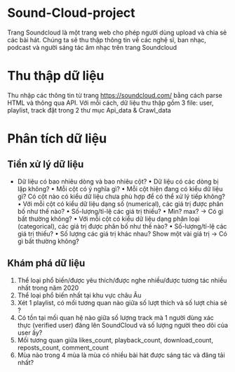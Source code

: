 # Sound-Cloud-project
Trang Soundcloud là một trang web cho phép người dùng upload và chia sẻ các bài hát. Chúng ta sẽ thu thập thông tin về các nghệ sĩ, ban nhạc, podcast và người sáng tác âm nhạc trên trang Soundcloud 

# Thu thập dữ liệu
Thu nhập các thông tin từ trang https://soundcloud.com/ bằng cách parse HTML và thông qua API. Với mỗi cách, dữ liệu thu thập gồm 3 file: user, playlist, track đặt trong 2 thư mục Api_data & Crawl_data

# Phân tích dữ liệu
## Tiền xử lý dữ liệu
- Dữ liệu có bao nhiêu dòng và bao nhiêu cột?
• Dữ liệu có các dòng bị lặp không?
• Mỗi cột có ý nghĩa gì?
• Mỗi cột hiện đang có kiểu dữ liệu gì? Có cột nào có kiểu dữ liệu chưa phù hợp để có thể xử lý tiếp không?
• Với mỗi cột có kiểu dữ liệu dạng số (numerical), các giá trị được phân bố như thế nào?
• Số-lượng/tỉ-lệ các giá trị thiếu?
• Min? max? → Có gì bất thường không?
• Với mỗi cột có kiểu dữ liệu dạng phân loại (categorical), các giá trị được phân bố như thế nào?
• Số-lượng/tỉ-lệ các giá trị thiếu?
• Số lượng các giá trị khác nhau? Show một vài giá trị → Có gì bất thường không?
## Khám phá dữ liệu
1. Thể loại phổ biến/được yêu thích/được nghe nhiều/được tương tác nhiều nhất trong năm 2020
2. Thể loại phổ biến nhất tại khu vực châu Âu
3. Xét 1 playlist, có mối tương quan nào giữa số lượt thích và số lượt chia sẻ ? 
4. Có tồn tại mối quan hệ nào giữa số lượng track mà 1 người dùng xác thực (verified user) đăng lên SoundCloud và số lượng người theo dõi của user ấy? 
5. Mối tương quan giữa likes_count, playback_count, download_count, reposts_count, comment_count
6. Mùa nào trong 4 mùa là mùa có nhiều bài hát được sáng tác và đăng tải nhất?
